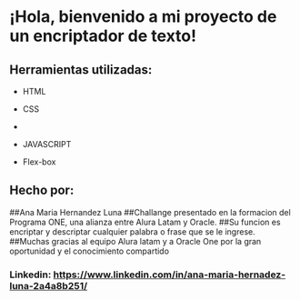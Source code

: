 

# ¡Hola, bienvenido a mi proyecto de un encriptador de texto!


## Herramientas utilizadas:

* HTML

* CSS
* 
* JAVASCRIPT

* Flex-box

## Hecho por:

##Ana Maria Hernandez Luna
##Challange presentado en la formacion del Programa ONE, una alianza entre Alura Latam y Oracle.
##Su funcion es encriptar y descriptar cualquier palabra o frase que se le ingrese.
##Muchas gracias al equipo Alura latam y a Oracle One por la gran oportunidad y el conocimiento compartido

### Linkedin: https://www.linkedin.com/in/ana-maria-hernadez-luna-2a4a8b251/
